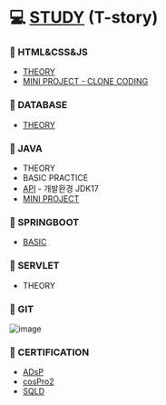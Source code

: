 # 💻 [STUDY](https://dailylifethatsnormal.tistory.com/) (T-story)


### 📄 HTML&CSS&JS
* [THEORY](HTML_CSS_JS)
* [MINI PROJECT - CLONE CODING](https://github.com/silverywaves/IT_ACADEMY/tree/a43592d723371f269322d3ff4cac8d41ef734481/HTML_CSS_JS/PROJECTS_CLON)


### 📄 DATABASE
* [THEORY](DATABASE)
  

### 📄 JAVA
* THEORY
* BASIC PRACTICE
* [API](https://docs.oracle.com/en/java/javase/17/docs/api/index.html)  - 개발환경 JDK17
* [MINI PROJECT](https://github.com/silverywaves/MINIPROJECT.git)
  

### 📄 SPRINGBOOT
* [BASIC](https://github.com/silverywaves/IT_SPRINGBOOT.git)

### 📄 SERVLET
* THEORY


### 📄 GIT
![image](https://github.com/silverywaves/IT_ACADEMY/assets/155939946/341bca30-675f-461f-a4ad-9f2286fc7c63)


### 📄 CERTIFICATION
* [ADsP](ADsP)
* [cosPro2](https://dailylifethatsnormal.tistory.com/category/CERTIFICATION/cosPro)
* [SQLD](SQLD)
